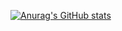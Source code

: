 [![Anurag's GitHub stats](https://github-readme-stats.vercel.app/api?username=karroteu)](https://github.com/anuraghazra/github-readme-stats)
